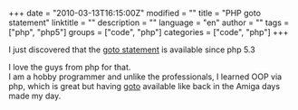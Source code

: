 +++
date = "2010-03-13T16:15:00Z"
modified = ""
title = "PHP goto statement"
linktitle = ""
description = ""
language = "en"
author = ""
tags = ["php", "php5"]
groups = ["code", "php"]
categories = ["code", "php"]
+++


I just discovered that the 
[goto statement](http://www.php.net/manual/en/control-structures.goto.php) 
is available since php 5.3  

I love the guys from php for that.  
I am a hobby programmer and unlike the professionals, I learned OOP via php, which is great but having [goto](http://www.php.net/manual/en/control-structures.goto.php) available like back in the Amiga days made my day.
